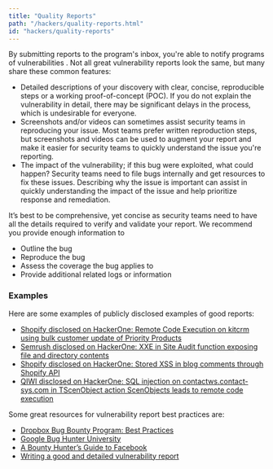 ```yaml
---
title: "Quality Reports"
path: "/hackers/quality-reports.html"
id: "hackers/quality-reports"
---
```


By submitting reports to the program's inbox, you're able to notify programs of vulnerabilities . Not all great vulnerability reports look the same, but many share these common features:
* Detailed descriptions of your discovery with clear, concise, reproducible steps or a working proof-of-concept (POC). If you do not explain the vulnerability in detail, there may be significant delays in the process, which is undesirable for everyone.
* Screenshots and/or videos can sometimes assist security teams in reproducing your issue. Most teams prefer written reproduction steps, but screenshots and videos can be used to augment your report and make it easier for security teams to quickly understand the issue you're reporting.
* The impact of the vulnerability; if this bug were exploited, what could happen? Security teams need to file bugs internally and get resources to fix these issues. Describing why the issue is important can assist in quickly understanding the impact of the issue and help prioritize response and remediation.

It’s best to be comprehensive, yet concise as security teams need to have all the details required to verify and validate your report. We recommend you provide enough information to
* Outline the bug
* Reproduce the bug
* Assess the coverage the bug applies to
* Provide additional related logs or information

### Examples
Here are some examples of publicly disclosed examples of good reports:
* [Shopify disclosed on HackerOne: Remote Code Execution on kitcrm using bulk customer update of Priority Products](https://hackerone.com/reports/422944)
* [Semrush disclosed on HackerOne: XXE in Site Audit function exposing file and directory contents](https://hackerone.com/reports/312543)
* [Shopify disclosed on HackerOne: Stored XSS in blog comments through Shopify API](https://hackerone.com/reports/192210)
* [QIWI disclosed on HackerOne: SQL injection on contactws.contact-sys.com in TScenObject action ScenObjects leads to remote code execution](https://hackerone.com/reports/816254)

Some great resources for vulnerability report best practices are:
* [Dropbox Bug Bounty Program: Best Practices](https://blogs.dropbox.com/tech/2015/08/dropbox-bug-bounty-program-best-practices-2/)
* [Google Bug Hunter University](https://bughunters.google.com/)
* [A Bounty Hunter’s Guide to Facebook](https://www.facebook.com/notes/facebook-bug-bounty/a-bounty-hunters-guide-to-facebook/946955115318715)
* [Writing a good and detailed vulnerability report](https://medium.com/@tolo7010/writing-a-good-and-detailed-vulnerability-report-bdb86cedcff)
